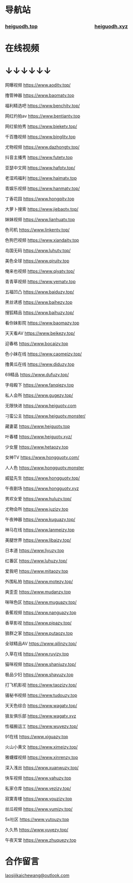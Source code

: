 # 导航站 
### [heiguodh.top](https://www.heiguodh.top) 　　　　　　　　　　　 [heiguodh.xyz](https://www.heiguodh.xyz)
# 在线视频
# ↓↓↓↓↓↓
网曝视频 https://www.aoditv.top/

撸管神器 https://www.baomatv.top

福利精选吧 https://www.benchitv.top/

网红约拍av https://www.bentiantv.top

网红偷拍秀 https://www.bieketv.top/

千百撸视频 https://www.binglitv.top

尤物视频 https://www.dazhongtv.top/

抖音主播秀 https://www.futetv.top

亚瑟中文网 https://www.hafotv.top/

老湿鸡福利 https://www.haimatv.top

青娱乐视频 https://www.hanmatv.top/

丁香花园 https://www.hongqitv.top

大萝卜搜索 https://www.jiebaotv.top/

妹妹视频 https://www.lianhuatv.top

色司机 https://www.linkentv.top/

色狗巴视频 https://www.xiandaitv.top

岛国无码 https://www.luhutv.top/

美色全球 https://www.qiruitv.top

俺来也视频 https://www.qiyatv.top/

青青草视频 https://www.yematv.top

五福凹凸 https://www.baiduzy.top/

黑丝诱惑 https://www.baihezy.top

搜狐精品 https://www.baihuzy.top/

看你妹影院 https://www.baomazy.top

天天看AV https://www.beikezy.top/

迎春格 https://www.bocaizy.top

色小妹在线 https://www.caomeizy.top/

撸黄瓜在线 https://www.diduzy.top

69精品 https://www.dufuzy.top/

字母殿下 https://www.fanqiezy.top

私人会所 https://www.gugezy.top/

无限快进 https://www.heiguotv.com

刁蛮公主 https://www.heiguotv.monster/

藏妻葛 https://www.heiguotv.top

叶春楼 https://www.heiguotv.xyz/

少女屋 https://www.hetaozy.top

女神TV https://www.hongguotv.com/

人人色 https://www.hongguotv.monster

威猛先生 https://www.hongguotv.top/

午夜剧场 https://www.hongguotv.xyz

男欢女爱 https://www.huluzy.top/

尤物会所 https://www.juzizy.top

午夜神器 https://www.kuguazy.top/

神马在线 https://www.lanmeizy.top

美腿世界 https://www.libaizy.top/

日本道 https://www.liyuzy.top

红番区 https://www.luhuzy.top/

爱我吧 https://www.mitaozy.top

外围私拍 https://www.motezy.top/

爽歪歪 https://www.mudanzy.top

咪咪色区 https://www.muguazy.top/

香蕉视频 https://www.nanguazy.top

香草影视 https://www.pipazy.top/

狼群之家 https://www.putaozy.top

全球精品AV https://www.qilinzy.top/

久草在线 https://www.ruyizy.top

猫咪视频 https://www.shaniuzy.top/

极品少妇 https://www.shayuzy.top

打飞机影视 https://www.taozizy.top/

骚秘书视频 https://www.tudouzy.top

天天色综合 https://www.wagatv.top/

狼友俱乐部 https://www.wagatv.xyz

性福搬运工 https://www.wuyezy.top/

91在线 https://www.xiguazy.top

火山小黄文 https://www.ximeizy.top/

雅蠛蝶视频 https://www.xinrenzy.top

深入浅出 https://www.xuanwuzy.top/

快车视频 https://www.yahuzy.top

私家仓库 https://www.yezizy.top/

寂寞青楼 https://www.youzizy.top

丝瓜视频 https://www.yumizy.top/

5x社区 https://www.yutouzy.top

久久热 https://www.yuyezy.top/

午夜天堂 https://www.zhuquezy.top

# 合作留言

laosijikaichewang@outlook.com
